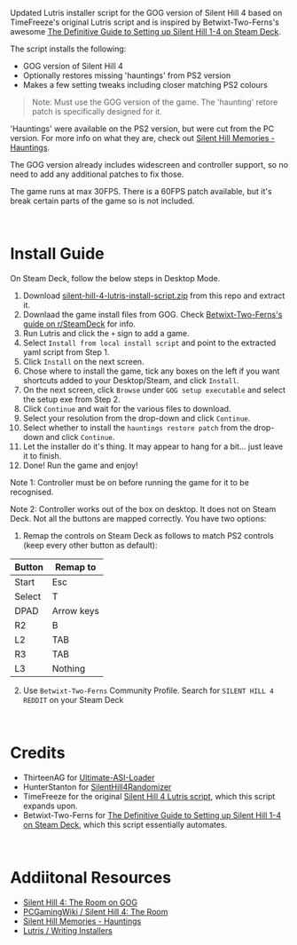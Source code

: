 
Updated Lutris installer script for the GOG version of Silent Hill 4 based on TimeFreeze's original Lutris script and is inspired by Betwixt-Two-Ferns's awesome [The Definitive Guide to Setting up Silent Hill 1-4 on Steam Deck](https://www.reddit.com/r/SteamDeck/comments/wziuwc/the_definitive_guide_to_setting_up_silent_hill_14/). 

The script installs the following:
- GOG version of Silent Hill 4
- Optionally restores missing 'hauntings' from PS2 version
- Makes a few setting tweaks including closer matching PS2 colours

> Note: Must use the GOG version of the game. The 'haunting' retore patch is specifically designed for it.

'Hauntings' were available on the PS2 version, but were cut from the PC version. For more info on what they are, check out [Silent Hill Memories - Hauntings](https://www.silenthillmemories.net/sh4/hauntings_en.htm).

The GOG version already includes widescreen and controller support, so no need to add any additional patches to fix those.

The game runs at max 30FPS. There is a 60FPS patch available, but it's break certain parts of the game so is not included.

<br>

# Install Guide

On Steam Deck, follow the below steps in Desktop Mode.

1. Download [silent-hill-4-lutris-install-script.zip](https://github.com/eskay993/gamefiles/raw/main/silent-hill-4/silent-hill-4-lutris-install-script.zip) from this repo and extract it.
1. Downlaad the game install files from GOG. Check [Betwixt-Two-Ferns's guide on r/SteamDeck](https://www.reddit.com/r/SteamDeck/comments/wziuwc/the_definitive_guide_to_setting_up_silent_hill_14/) for info.
2. Run Lutris and click the `+` sign to add a game.
3. Select `Install from local install script` and point to the extracted yaml script from Step 1.
4. Click `Install` on the next screen.
5. Chose where to install the game, tick any boxes on the left if you want shortcuts added to your Desktop/Steam, and click `Install`.
6. On the next screen, click `Browse` under `GOG setup executable` and select the setup exe from Step 2.
7. Click `Continue` and wait for the various files to download.
8. Select your resolution from the drop-down and click `Continue`.
8. Select whether to install the `hauntings restore patch` from the drop-down and click `Continue`.
10. Let the installer do it's thing. It may appear to hang for a bit... just leave it to finish.
11. Done!  Run the game and enjoy!

Note 1: Controller must be on before running the game for it to be recognised.

Note 2: Controller works out of the box on desktop. It does not on Steam Deck. Not all the buttons are mapped correctly. You have two options:

1. Remap the controls on Steam Deck as follows to match PS2 controls (keep every other button as default):

| Button | Remap to |
|---|---|
| Start | Esc |
| Select | T |
| DPAD | Arrow keys |
| R2 | B |
| L2 | TAB |
| R3 | TAB |
| L3 | Nothing |

2. Use `Betwixt-Two-Ferns` Community Profile. Search for `SILENT HILL 4 REDDIT` on your Steam Deck

<br>

# Credits
-  ThirteenAG for [Ultimate-ASI-Loader](https://github.com/ThirteenAG/Ultimate-ASI-Loader/)
-  HunterStanton for [SilentHill4Randomizer](https://github.com/HunterStanton/SilentHill4Randomizer)
- TimeFreeze for the original [Silent Hill 4 Lutris script](https://lutris.net/games/silent-hill-4-the-room/), which this script expands upon.
- Betwixt-Two-Ferns for [The Definitive Guide to Setting up Silent Hill 1-4 on Steam Deck](https://www.reddit.com/r/SteamDeck/comments/wziuwc/the_definitive_guide_to_setting_up_silent_hill_14/), which this script essentially automates.

<br>

# Addiitonal Resources
- [Silent Hill 4: The Room on GOG](https://www.gog.com/game/silent_hill_4_the_room)
- [PCGamingWiki / Silent Hill 4: The Room](https://www.pcgamingwiki.com/wiki/Silent_Hill_4:_The_Room)
- [Silent Hill Memories - Hauntings](https://www.silenthillmemories.net/sh4/hauntings_en.htm)
- [Lutris / Writing Installers](https://github.com/lutris/lutris/blob/master/docs/installers.rst)
